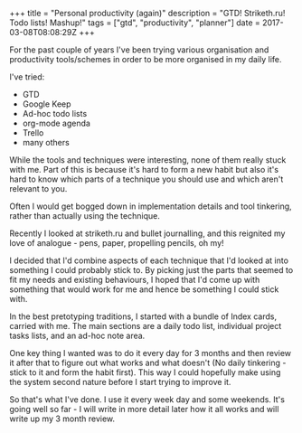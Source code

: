 +++
title = "Personal productivity (again)"
description = "GTD! Striketh.ru! Todo lists! Mashup!"
tags = ["gtd", "productivity", "planner"]
date = 2017-03-08T08:08:29Z
+++

For the past couple of years I've been trying various organisation and productivity tools/schemes in order to be more organised in my daily life.

I've tried:

-   GTD
-   Google Keep
-   Ad-hoc todo lists
-   org-mode agenda
-   Trello
-   many others

While the tools and techniques were interesting, none of them really stuck with me. Part of this is because it's hard to form a new habit but also it's hard to know which parts of a technique you should use and which aren't relevant to you.

Often I would get bogged down in implementation details and tool tinkering, rather than actually using the technique.

Recently I looked at striketh.ru and bullet journalling, and this reignited my love of analogue - pens, paper, propelling pencils, oh my!

I decided that I'd combine aspects of each technique that I'd looked at into something I could probably stick to. By picking just the parts that seemed to fit my needs and existing behaviours, I hoped that I'd come up with something that would work for me and hence be something I could stick with.

In the best pretotyping traditions, I started with a bundle of Index cards, carried with me. The main sections are a daily todo list, individual project tasks lists, and an ad-hoc note area.

One key thing I wanted was to do it every day for 3 months and then review it after that to figure out what works and what doesn't (No daily tinkering - stick to it and form the habit first). This way I could hopefully make using the system second nature before I start trying to improve it.

So that's what I've done. I use it every week day and some weekends. It's going well so far - I will write in more detail later how it all works and will write up my 3 month review.

